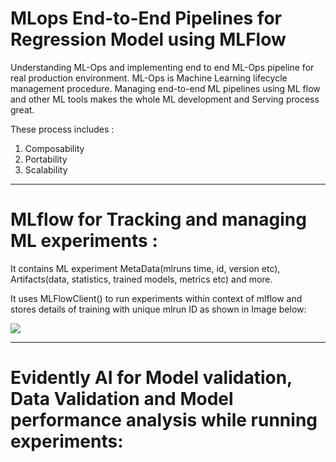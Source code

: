 # MLops End-to-End Pipelines for Regression Model using MLFlow
Understanding ML-Ops and implementing end to end ML-Ops pipeline for real production environment.
ML-Ops is Machine Learning lifecycle management procedure. Managing end-to-end ML pipelines using ML flow and other ML tools makes the whole ML development and Serving process great.

These process includes :
1. Composability
2. Portability
3. Scalability

********************************************
# MLflow for Tracking and managing ML experiments :
It contains ML experiment MetaData(mlruns time, id, version etc), Artifacts(data, statistics, trained models, metrics etc) and more.

It uses MLFlowClient() to run experiments within context of mlflow and stores details of training with unique mlrun ID as shown in Image below:

![](https://github.com/joshir199/MLops-Using-MLFlow-End-to-End-Pipelines-Regression-Model/blob/main/ML-flow%20tracking/ML%20Flow%20runs/ml_runs%20continuous%20training%20using%20ml%20flow.png)


********************************************
# Evidently AI for Model validation, Data Validation and Model performance analysis while running experiments:

